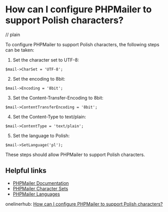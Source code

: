 # How can I configure PHPMailer to support Polish characters?
// plain

To configure PHPMailer to support Polish characters, the following steps can be taken:

1. Set the character set to UTF-8:
```
$mail->CharSet = 'UTF-8';
```
2. Set the encoding to 8bit:
```
$mail->Encoding = '8bit';
```
3. Set the Content-Transfer-Encoding to 8bit:
```
$mail->ContentTransferEncoding = '8bit';
```
4. Set the Content-Type to text/plain:
```
$mail->ContentType = 'text/plain';
```
5. Set the language to Polish:
```
$mail->SetLanguage('pl');
```

These steps should allow PHPMailer to support Polish characters.

## Helpful links
* [PHPMailer Documentation](https://github.com/PHPMailer/PHPMailer/wiki)
* [PHPMailer Character Sets](https://github.com/PHPMailer/PHPMailer/wiki/Character-sets)
* [PHPMailer Languages](https://github.com/PHPMailer/PHPMailer/wiki/Language-Codes)

onelinerhub: [How can I configure PHPMailer to support Polish characters?](https://onelinerhub.com/phpmailer/how-can-i-configure-phpmailer-to-support-polish-characters)